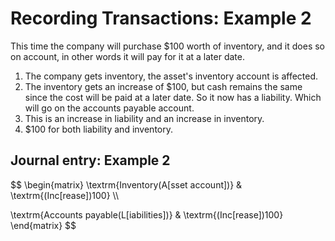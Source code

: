
# Recording Transactions: Example 2

This time the company will purchase $100 worth of inventory, and it does so on account, in other words it will pay for it at a later date.

1. The company gets inventory, the asset's inventory account is affected.
2. The inventory gets an increase of $100, but cash remains the same since the cost will be paid at a later date. So it now has a liability. Which will go on the accounts payable account.
3. This is an increase in liability and an increase in inventory.
4. $100 for both liability and inventory.

## Journal entry: Example 2
$$
\begin{matrix}
\textrm{Inventory(A[sset account])} 
& \textrm{(Inc[rease])100} \\\\

\textrm{Accounts payable(L[iabilities])}
& \textrm{(Inc[rease])100}
\end{matrix}
$$

